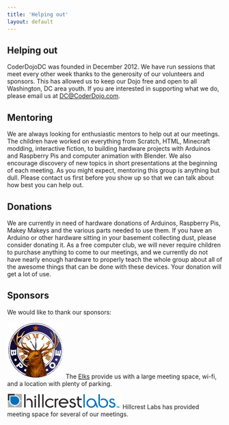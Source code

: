```yaml
---
title: 'Helping out'
layout: default
---
```


## Helping out

CoderDojoDC was founded in December 2012. We have run sessions that meet every
other week thanks to the generosity of our volunteers and sponsors. This has
allowed us to keep our Dojo free and open to all Washington, DC area youth. If
you are interested in supporting what we do, please email us at
DC@CoderDojo.com.

## Mentoring

We are always looking for enthusiastic mentors to help out at our meetings. The
children have worked on everything from Scratch, HTML, Minecraft
modding, interactive fiction, to building hardware projects with Arduinos and
Raspberry Pis and computer animation with Blender. We also encourage discovery
of new topics in short presentations at the beginning of each meeting. As you
might expect, mentoring this group is anything but dull. Please contact us first
before you show up so that we can talk about how best you can help out.

## Donations

We are currently in need of hardware donations of Arduinos, Raspberry Pis, Makey
Makeys and the various parts needed to use them. If you have an Arduino
or other hardware sitting in your basement collecting dust, please consider
donating it. As a free computer club, we will never require children to purchase
anything to come to our meetings, and we currently do not have nearly enough
hardware to properly teach the whole group about all of the awesome things that can be
done with these devices. Your donation will get a lot of use.

## Sponsors

We would like to thank our sponsors:

![Elks Lodge](/assets/elkslodge.png) The
[Elks](http://washington-rockville-elks.com/index.html) provide us with a large
meeting space, wi-fi, and a location with plenty of parking.

![Hillcrest Labs](/assets/hillcrest.png) Hillcrest Labs has provided meeting
space for several of our meetings.

